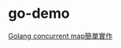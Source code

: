 # go-demo
[Golang concurrent map簡單實作](https://matthung0807.blogspot.com/2022/04/go-concurrent-map-simple.html)
